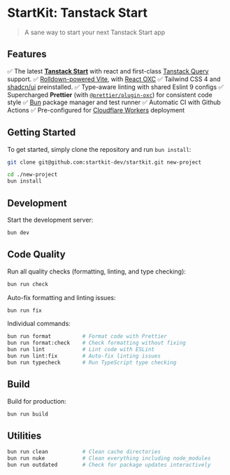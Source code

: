# StartKit: Tanstack Start

> A sane way to start your next Tanstack Start app

## Features

✅ The latest [**Tanstack Start**](https://tanstack.com/start) with react and first-class [Tanstack Query](https://tanstack.com/query) support.
✅ [Rolldown-powered Vite](https://vite.dev/guide/rolldown), with [React OXC](https://github.com/vitejs/vite-plugin-react/tree/main/packages/plugin-react-oxc)
✅ Tailwind CSS 4 and [shadcn/ui](https://ui.shadcn.com) preinstalled.
✅ Type-aware linting with shared Eslint 9 configs
✅ Supercharged **Prettier** (with [`@prettier/plugin-oxc`](https://github.com/prettier/prettier/tree/main/packages/plugin-oxc)) for consistent code style
✅ [Bun](https://bun.sh) package manager and test runner
✅ Automatic CI with Github Actions
✅ Pre-configured for [Cloudflare Workers](https://cloudflare.com) deployment

## Getting Started

To get started, simply clone the repository and run `bun install`:

```sh
git clone git@github.com:startkit-dev/startkit.git new-project

cd ./new-project
bun install
```

## Development

Start the development server:

```sh
bun dev
```

## Code Quality

Run all quality checks (formatting, linting, and type checking):

```sh
bun run check
```

Auto-fix formatting and linting issues:

```sh
bun run fix
```

Individual commands:

```sh
bun run format          # Format code with Prettier
bun run format:check    # Check formatting without fixing
bun run lint            # Lint code with ESLint
bun run lint:fix        # Auto-fix linting issues
bun run typecheck       # Run TypeScript type checking
```

## Build

Build for production:

```sh
bun run build
```

## Utilities

```sh
bun run clean           # Clean cache directories
bun run nuke            # Clean everything including node_modules
bun run outdated        # Check for package updates interactively
```
